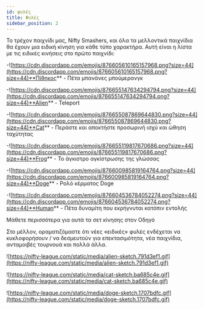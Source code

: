 ```yaml
---
id: φυλές
title: Φυλές
sidebar_position: 2
---
```


Το τρέχον παιχνίδι μας, Nifty Smashers, και όλα τα μελλοντικά παιχνίδια θα έχουν μια ειδική κίνηση για κάθε τύπο χαρακτήρα. Αυτή είναι η λίστα με τις ειδικές κινήσεις στο πρώτο παιχνίδι:

-![https://cdn.discordapp.com/emojis/876605610165157968.png?size=44](https://cdn.discordapp.com/emojis/876605610165157968.png?size=44)**Πίθηκος** - Πέτα μπανάνες μπούμερανγκ

-![https://cdn.discordapp.com/emojis/876655147634294794.png?size=44](https://cdn.discordapp.com/emojis/876655147634294794.png?size=44)**Alien** - Teleport

-![https://cdn.discordapp.com/emojis/876655087869644830.png?size=44](https://cdn.discordapp.com/emojis/876655087869644830.png?size=44)**Cat** - Περάστε και αποκτήστε προσωρινή ισχύ και ώθηση ταχύτητας

-![https://cdn.discordapp.com/emojis/876655119817670686.png?size=44](https://cdn.discordapp.com/emojis/876655119817670686.png?size=44)**Frog** - Το άγκιστρο αγκίστρωσης της γλώσσας

-![https://cdn.discordapp.com/emojis/876600985819164764.png?size=44](https://cdn.discordapp.com/emojis/876600985819164764.png?size=44)**Doge** - Ρολό κέρματος Doge

-![https://cdn.discordapp.com/emojis/876604536784052274.png?size=44](https://cdn.discordapp.com/emojis/876604536784052274.png?size=44)**Human** - Πέτα δυναμίτη που εκρήγνυται κατόπιν εντολής

Μάθετε περισσότερα για αυτά τα σετ κίνησης στον Οδηγό [](/guides/nifty-smashers/tribes)

Στο μέλλον, οραματιζόμαστε ότι νέες «ειδικές» φυλές ενδέχεται να κυκλοφορήσουν / να δεσμευτούν για επεκτασιμότητα, νέα παιχνίδια, ανταμοιβές τουρνουά και πολλά άλλα.

![https://nifty-league.com/static/media/alien-sketch.791d3ef1.gif](https://nifty-league.com/static/media/alien-sketch.791d3ef1.gif)

![https://nifty-league.com/static/media/cat-sketch.ba685c4e.gif](https://nifty-league.com/static/media/cat-sketch.ba685c4e.gif)

![https://nifty-league.com/static/media/doge-sketch.1707bdfc.gif](https://nifty-league.com/static/media/doge-sketch.1707bdfc.gif)
